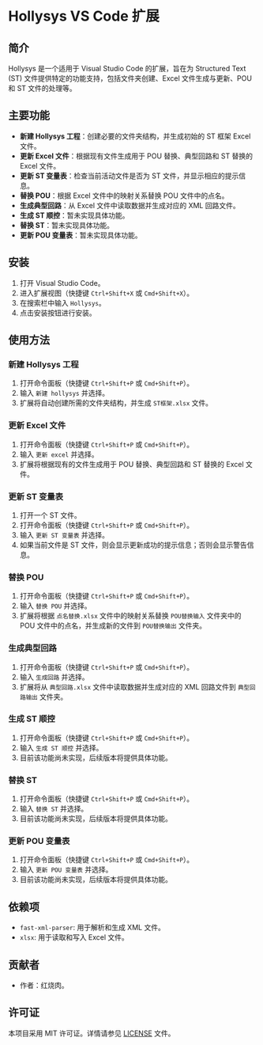 # Hollysys VS Code 扩展

## 简介
Hollysys 是一个适用于 Visual Studio Code 的扩展，旨在为 Structured Text (ST) 文件提供特定的功能支持，包括文件夹创建、Excel 文件生成与更新、POU 和 ST 文件的处理等。

## 主要功能
- **新建 Hollysys 工程**：创建必要的文件夹结构，并生成初始的 ST 框架 Excel 文件。
- **更新 Excel 文件**：根据现有文件生成用于 POU 替换、典型回路和 ST 替换的 Excel 文件。
- **更新 ST 变量表**：检查当前活动文件是否为 ST 文件，并显示相应的提示信息。
- **替换 POU**：根据 Excel 文件中的映射关系替换 POU 文件中的点名。
- **生成典型回路**：从 Excel 文件中读取数据并生成对应的 XML 回路文件。
- **生成 ST 顺控**：暂未实现具体功能。
- **替换 ST**：暂未实现具体功能。
- **更新 POU 变量表**：暂未实现具体功能。

## 安装
1. 打开 Visual Studio Code。
2. 进入扩展视图（快捷键 `Ctrl+Shift+X` 或 `Cmd+Shift+X`）。
3. 在搜索栏中输入 `Hollysys`。
4. 点击安装按钮进行安装。

## 使用方法
### 新建 Hollysys 工程
1. 打开命令面板（快捷键 `Ctrl+Shift+P` 或 `Cmd+Shift+P`）。
2. 输入 `新建 hollysys` 并选择。
3. 扩展将自动创建所需的文件夹结构，并生成 `ST框架.xlsx` 文件。

### 更新 Excel 文件
1. 打开命令面板（快捷键 `Ctrl+Shift+P` 或 `Cmd+Shift+P`）。
2. 输入 `更新 excel` 并选择。
3. 扩展将根据现有的文件生成用于 POU 替换、典型回路和 ST 替换的 Excel 文件。

### 更新 ST 变量表
1. 打开一个 ST 文件。
2. 打开命令面板（快捷键 `Ctrl+Shift+P` 或 `Cmd+Shift+P`）。
3. 输入 `更新 ST 变量表` 并选择。
4. 如果当前文件是 ST 文件，则会显示更新成功的提示信息；否则会显示警告信息。

### 替换 POU
1. 打开命令面板（快捷键 `Ctrl+Shift+P` 或 `Cmd+Shift+P`）。
2. 输入 `替换 POU` 并选择。
3. 扩展将根据 `点名替换.xlsx` 文件中的映射关系替换 `POU替换输入` 文件夹中的 POU 文件中的点名，并生成新的文件到 `POU替换输出` 文件夹。

### 生成典型回路
1. 打开命令面板（快捷键 `Ctrl+Shift+P` 或 `Cmd+Shift+P`）。
2. 输入 `生成回路` 并选择。
3. 扩展将从 `典型回路.xlsx` 文件中读取数据并生成对应的 XML 回路文件到 `典型回路输出` 文件夹。

### 生成 ST 顺控
1. 打开命令面板（快捷键 `Ctrl+Shift+P` 或 `Cmd+Shift+P`）。
2. 输入 `生成 ST 顺控` 并选择。
3. 目前该功能尚未实现，后续版本将提供具体功能。

### 替换 ST
1. 打开命令面板（快捷键 `Ctrl+Shift+P` 或 `Cmd+Shift+P`）。
2. 输入 `替换 ST` 并选择。
3. 目前该功能尚未实现，后续版本将提供具体功能。

### 更新 POU 变量表
1. 打开命令面板（快捷键 `Ctrl+Shift+P` 或 `Cmd+Shift+P`）。
2. 输入 `更新 POU 变量表` 并选择。
3. 目前该功能尚未实现，后续版本将提供具体功能。

## 依赖项
- `fast-xml-parser`: 用于解析和生成 XML 文件。
- `xlsx`: 用于读取和写入 Excel 文件。

## 贡献者
- 作者：红烧肉。

## 许可证
本项目采用 MIT 许可证。详情请参见 [LICENSE](LICENSE) 文件。